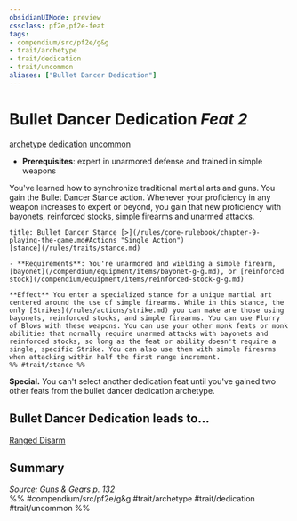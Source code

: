 ```yaml
---
obsidianUIMode: preview
cssclass: pf2e,pf2e-feat
tags:
- compendium/src/pf2e/g&g
- trait/archetype
- trait/dedication
- trait/uncommon
aliases: ["Bullet Dancer Dedication"]
---
```

# Bullet Dancer Dedication  *Feat 2*  
[archetype](/rules/traits/archetype.md)  [dedication](/rules/traits/dedication.md)  [uncommon](/rules/traits/uncommon.md)  

- **Prerequisites**: expert in unarmored defense and trained in simple weapons

You've learned how to synchronize traditional martial arts and guns. You gain the Bullet Dancer Stance action. Whenever your proficiency in any weapon increases to expert or beyond, you gain that new proficiency with bayonets, reinforced stocks, simple firearms and unarmed attacks.

```ad-embed-ability
title: Bullet Dancer Stance [>](/rules/core-rulebook/chapter-9-playing-the-game.md#Actions "Single Action")
[stance](/rules/traits/stance.md)  

- **Requirements**: You're unarmored and wielding a simple firearm, [bayonet](/compendium/equipment/items/bayonet-g-g.md), or [reinforced stock](/compendium/equipment/items/reinforced-stock-g-g.md)

**Effect** You enter a specialized stance for a unique martial art centered around the use of simple firearms. While in this stance, the only [Strikes](/rules/actions/strike.md) you can make are those using bayonets, reinforced stocks, and simple firearms. You can use Flurry of Blows with these weapons. You can use your other monk feats or monk abilities that normally require unarmed attacks with bayonets and reinforced stocks, so long as the feat or ability doesn't require a single, specific Strike. You can also use them with simple firearms when attacking within half the first range increment.  
%% #trait/stance %%
```

**Special.** You can't select another dedication feat until you've gained two other feats from the bullet dancer dedication archetype.

## Bullet Dancer Dedication leads to...

[Ranged Disarm](/compendium/feats/ranged-disarm-g-g.md)

## Summary

*Source: Guns & Gears p. 132*  
%% #compendium/src/pf2e/g&g #trait/archetype #trait/dedication #trait/uncommon %%